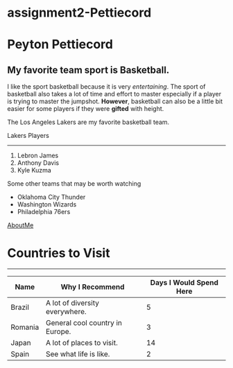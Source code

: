 # assignment2-Pettiecord

# Peyton Pettiecord
## My favorite team sport is Basketball.
I like the sport basketball because it is very *entertaining*. The sport of basketball also takes a lot of time and effort to master especially if a player is trying to master the jumpshot. **However**, basketball can also be a little bit easier for some players if they were **gifted** with height.

The Los Angeles Lakers are my favorite basketball team.

Lakers Players
 *** 

1. Lebron James
2. Anthony Davis
3. Kyle Kuzma

Some other teams that may be worth watching
- Oklahoma City Thunder
- Washington Wizards
- Philadelphia 76ers


[AboutMe](AboutMe.md)

# Countries to Visit
***

| Name | Why I Recommend | Days I Would Spend Here |
| --- | --- | --- |
| Brazil | A lot of diversity everywhere. | 5 |
| Romania | General cool country in Europe. | 3 |
| Japan | A lot of places to visit. | 14 |
| Spain | See what life is like. | 2 |
